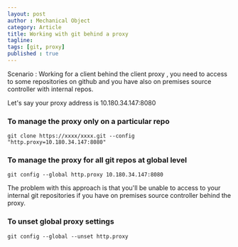 ```yaml
---
layout: post
author : Mechanical Object
category: Article
title: Working with git behind a proxy
tagline: 
tags: [git, proxy]
published : true
--- 
```

Scenario : Working for a client behind the client proxy , you need to access to some repositories on github and you have also on premises source controller with internal repos.

<!--more-->

Let's say your proxy address is 10.180.34.147:8080

### To manage the proxy only on a particular repo

```git clone https://xxxx/xxxx.git --config "http.proxy=10.180.34.147:8080"```
 
### To manage the proxy for all git repos at global level 

```git config --global http.proxy 10.180.34.147:8080```

The problem with this approach is that you'll be unable to access to your internal git repositories if you have on premises source controller behind the proxy.

### To unset global proxy settings 
 
```git config --global --unset http.proxy```
 
